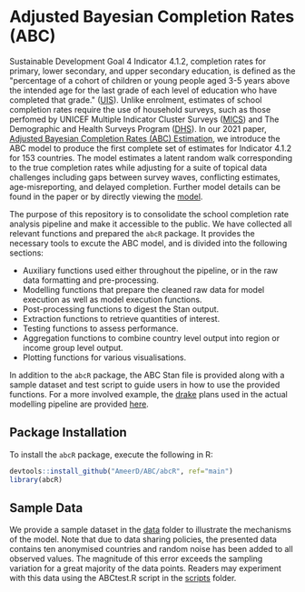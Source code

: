 # Adjusted Bayesian Completion Rates (ABC)

Sustainable Development Goal 4 Indicator 4.1.2, completion rates for primary, lower secondary, and upper secondary education, is defined as the "percentage of a cohort of children or young people aged 3-5 years above the intended age for the last grade of each level of education who have completed that grade." ([UIS](https://unstats.un.org/sdgs/metadata/files/Metadata-04-01-02.pdf)). Unlike enrolment, estimates of school completion rates require the use of household surveys, such as those perfomed by UNICEF Multiple Indicator Cluster Surveys ([MICS](https://mics.unicef.org/)) and The Demographic and Health Surveys Program ([DHS](https://dhsprogram.com/)). In our 2021 paper, [Adjusted Bayesian Completion Rates (ABC) Estimation](https://osf.io/preprints/socarxiv/at368/), we introduce the ABC model to produce the first complete set of estimates for Indicator 4.1.2 for 153 countries. The model estimates a latent random walk corresponding to the true completion rates while adjusting for a suite of topical data challenges including gaps between survey waves, conflicting estimates, age-misreporting, and delayed completion. Further model details can be found in the paper or by directly viewing the [model](https://github.com/AmeerD/ABC/tree/main/models/ABC_indep.stan). 

The purpose of this repository is to consolidate the school completion rate analysis pipeline and make it accessible to the public. We have collected all relevant functions and prepared the `abcR` package. It provides the necessary tools to excute the ABC model, and is divided into the following sections:
* Auxiliary functions used either throughout the pipeline, or in the raw data formatting and pre-processing.
* Modelling functions that prepare the cleaned raw data for model execution as well as model execution functions.
* Post-processing functions to digest the Stan output.
* Extraction functions to retrieve quantities of interest.
* Testing functions to assess performance.
* Aggregation functions to combine country level output into region or income group level output.
* Plotting functions for various visualisations.

In addition to the `abcR` package, the ABC Stan file is provided along with a sample dataset and test script to guide users in how to use the provided functions. For a more involved example, the [drake](https://github.com/ropensci/drake) plans used in the actual modelling pipeline are provided [here](https://github.com/AmeerD/ABC/tree/main/scripts/sample_plans.R).

## Package Installation

To install the `abcR` package, execute the following in R:
```r
devtools::install_github("AmeerD/ABC/abcR", ref="main")
library(abcR)
```

## Sample Data

We provide a sample dataset in the [data](https://github.com/AmeerD/ABC/tree/main/data) folder to illustrate the mechanisms of the model. Note that due to data sharing policies, the presented data contains ten anonymised countries and random noise has been added to all observed values. The magnitude of this error exceeds the sampling variation for a great majority of the data points. Readers may experiment with this data using the ABCtest.R script in the [scripts](https://github.com/AmeerD/ABC/tree/main/scripts) folder. 
